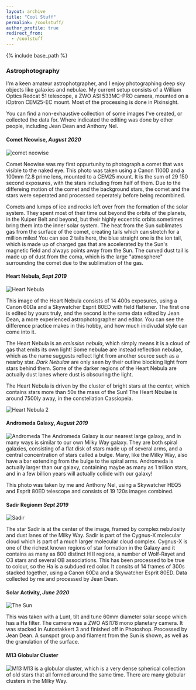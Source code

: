 ```yaml
---
layout: archive
title: "Cool Stuff"
permalink: /coolstuff/
author_profile: true
redirect_from:
  - /coolstuff
---
```


{% include base_path %}

<h3>Astrophotography </h3>

I'm a keen amateur astrophotgrapher, and I enjoy photographing deep sky objects like galaxies and nebulae. My current setup consists of a William Optics Redcat 51 telescope, a ZWO ASI 533MC-PRO camera, mounted on a iOptron CEM25-EC mount. Most of the processing is done in Pixinsight.

You can find a non-exhaustive collection of some images I've created, or collected the data for. Where indicated the editing was done by other people, including Jean Dean and Anthony Nel.


<h4>Comet Neowise, <i>August 2020</i> </h4>
<img src="http://www.thomas-harvey.com/images/astrophotography/NEOWISE_small.png" alt="comet neowise" maxwidth="500px"/>

Comet Neowise was my first oppurtunity to photograph a comet that was visible to the naked eye. This photo was taken using a Canon 1100D and a 100mm f2.8 prime lens, mounted to a CEM25 mount. It is the sum of 29 150 second exposures, with the stars including from half of them. Due to the differeing motion of the comet and the background stars, the comet and the stars were seperated and processed seperately before being recombined.

Comets and lumps of ice and rocks left over from the formation of the solar system. They spent most of their time out beyond the orbits of the planets, in the Kuiper Belt and beyond, but their highly eccentric orbits sometimes bring them into the inner solar system. The heat from the Sun sublimates gas from the surface of the comet, creating tails which can stretch for a million miles! You can see 2 tails here, the blue straight one is the ion tail, which is made up of charged gas that are accelerated by the Sun's magnetic field and always points away from the Sun. The curved dust tail is made up of dust from the coma, which is the large "atmosphere" surrounding the comet due to the sublimation of the gas. 

<h4>Heart Nebula, <i>Sept 2019</i></h4>

![Heart Nebula](http://www.thomas-harvey.com/images/astrophotography/heart.jpg)

This image of the Heart Nebula consists of 14 400s exposures, using a Canon 60Da and a Skywatcher Esprit 80ED with field flattener. The first one is edited by yours truly, and the second is the same data edited by Jean Dean, a more experienced astrophotographer and editor. You can see the difference practice makes in this hobby, and how much inidivudal style can come into it.

The Heart Nebula is an <i>emission nebula</i>, which simply means it is a cloud of gas that emits its own light! Some nebulae are instead reflection nebulae, which as the name suggests reflect light from another source such as a nearby star. <i>Dark Nebulae</i> are only seen by their outline blocking light from stars behind them. Some of the darker regions of the Heart Nebula are actually dust lanes where dust is obscuring the light.

The Heart Nebula is driven by the cluster of bright stars at the center, which contains stars more than 50x the mass of the Sun! The Heart Nbulae is around 7500ly away, in the constellation Cassiopeia.

![Heart Nebula 2](http://www.thomas-harvey.com/images/astrophotography/heart2.jpg)

<h4>Andromeda Galaxy, <i>August 2019</i></h4>

![Andromeda](http://www.thomas-harvey.com/images/astrophotography/andromeda.jpg)
The Andromeda Galaxy is our nearest large galaxy, and in many ways is similar to our own Milky Way galaxy. They are both spiral galaxies, consisting of a flat disk of stars made up of several arms, and a central concentration of stars called a bulge. Many, like the Milky Way, also have a bar extending from the bulge to the spiral arms. Andromeda is actually larger than our galaxy, containing maybe as many as 1 trillion stars, and in a few billion years will actually collide with our galaxy!

This photo was taken by me and Anthony Nel, using a Skywatcher HEQ5 and Esprit 80ED telescope and consists of 19 120s images combined.
  
 <h4>Sadir Regionm <i>Sept 2019</i></h4>

![Sadir](http://www.thomas-harvey.com/images/astrophotography/sadr.jpg)

The star Sadir is at the center of the image, framed by complex nebulosity and dust lanes of the Milky Way. Sadir is part of the Cygnus-X molecular cloud which is part of a much larger molecular cloud complex. Cygnus-X is one of the richest known regions of star formation in the Galaxy and it contains as many as 800 distinct H II regions, a number of Wolf-Rayet and O3 stars and several OB associations.
This has been processed to be true to colour, so the Ha is a subdued red color. It consits of 14 frames of 300s stacked together, using a Canon 60Da and a Skywatcher Esprit 80ED. Data collected by me and processed by Jean Dean.

<h4>Solar Activity, <i>June 2020</i></h4>

![The Sun](http://www.thomas-harvey.com/images/astrophotography/sun.jpg)

This was taken with a Lunt, tilt and tune 60mm diameter solar scope which has a Ha filter. The camera was a ZWO ASI178 mono planetary camera. It was stacked in Autostakkert 3 and finished off in Photoshop. Processed by Jean Dean. A sunspot group and filament from the Sun is shown, as well as the granulation of the surface.

<h4>M13 Globular Cluster </h4>

![M13](http://www.thomas-harvey.com/images/astrophotography/m13.jpg)
M13 is a globular cluster, which is a very dense spherical collection of old stars that all formed around the same time. There are many globular clusters in the Milky Way.


